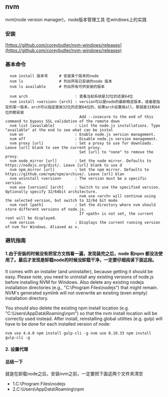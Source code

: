 ## nvm  
nvm(node version manager)，node版本管理工具
在windows上的实践

### 安装
[https://github.com/coreybutler/nvm-windows/releases](https://github.com/coreybutler/nvm-windows/releases)

### 基本命令

```
  nvm install 版本号     # 安装某个版本的node
  nvm ls                # 列出所有已安装的node 版本
  nvm ls available      # 列出所有可供安装的版本
  
  nvm arch                     : 查看当前系统是32位的还是64位
  nvm install <version> [arch] : version可以是node的最新稳定版本，或者是指定的某一版本，arch可以指定是装32位的还是64位的，如果arch设置成all，那就是32和64位的都安装
                                 Add --insecure to the end of this command to bypass SSL validation of the remote down
  nvm list [available]         : List the node.js installations. Type "available" at the end to see what can be instal
  nvm on                       : Enable node.js version management.
  nvm off                      : Disable node.js version management.
  nvm proxy [url]              : Set a proxy to use for downloads. Leave [url] blank to see the current proxy.
                                 Set [url] to "none" to remove the proxy.
  nvm node_mirror [url]        : Set the node mirror. Defaults to https://nodejs.org/dist/. Leave [url] blank to use d
  nvm npm_mirror [url]         : Set the npm mirror. Defaults to https://github.com/npm/npm/archive/. Leave [url] blan
  nvm uninstall <version>      : The version must be a specific version.
  nvm use [version] [arch]     : Switch to use the specified version. Optionally specify 32/64bit architecture.
                                 nvm use <arch> will continue using the selected version, but switch to 32/64 bit mode
  nvm root [path]              : Set the directory where nvm should store different versions of node.js.
                                 If <path> is not set, the current root will be displayed.
  nvm version                  : Displays the current running version of nvm for Windows. Aliased as v.

```
### 避坑指南

#### 1.由于安装的时候没有把官方文档看一遍，发现装完之后，node 和npm 都没法使用了。最后才发现是卸载node的时候没卸载干净，一定要仔细阅读下面这段。

It comes with an installer (and uninstaller), because getting it should be easy. Please note, you need to uninstall any existing versions of node.js before installing NVM for Windows. Also delete any existing nodejs installation directories (e.g., "C:\Program Files\nodejs") that might remain. NVM's generated symlink will not overwrite an existing (even empty) installation directory.

You should also delete the existing npm install location (e.g. "C:\Users<user>\AppData\Roaming\npm") so that the nvm install location will be correctly used instead. After install, reinstalling global utilities (e.g. gulp) will have to be done for each installed version of node:

```
nvm use 4.4.0 npm install gulp-cli -g nvm use 0.10.33 npm install gulp-cli -g
```
#### 2. 设置代理

#### 总结一下
就是在卸载node之后，安装nvm之前，一定要把下面这两个文件夹清空

* 1.C:\Program Files\nodejs
* 2.C:\Users<user>\AppData\Roaming\npm
